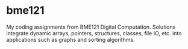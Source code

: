 # bme121
My coding assignments from BME121 Digital Computation. Solutions integrate dynamic arrays, pointers, structures, classes, file IO, etc. into applications such as graphs and sorting algorithms.
